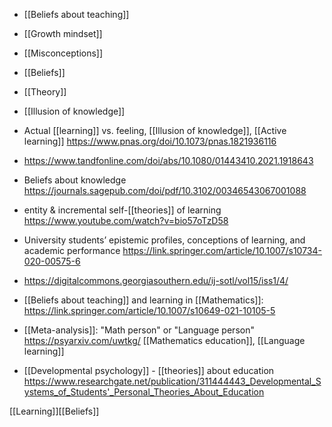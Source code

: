   - [[Beliefs about teaching]]
  - [[Growth mindset]]
  - [[Misconceptions]]
  - [[Beliefs]]
  - [[Theory]]
  - [[Illusion of knowledge]]

  - Actual [[learning]] vs. feeling,  [[Illusion of knowledge]],  [[Active learning]]
    https://www.pnas.org/doi/10.1073/pnas.1821936116

  - https://www.tandfonline.com/doi/abs/10.1080/01443410.2021.1918643
  - Beliefs about knowledge
    https://journals.sagepub.com/doi/pdf/10.3102/00346543067001088
  - entity & incremental self-[[theories]] of learning
    https://www.youtube.com/watch?v=bio57oTzD58
  - University students’ epistemic profiles, conceptions of learning,
    and academic performance
    https://link.springer.com/article/10.1007/s10734-020-00575-6
  - https://digitalcommons.georgiasouthern.edu/ij-sotl/vol15/iss1/4/

  - [[Beliefs about teaching]] and
    learning in [[Mathematics]]:
    https://link.springer.com/article/10.1007/s10649-021-10105-5

  - [[Meta-analysis]]: "Math person" or
    "Language person" https://psyarxiv.com/uwtkg/  [[Mathematics education]],  [[Language learning]]

  - [[Developmental psychology]] -
    [[theories]] about education
    https://www.researchgate.net/publication/311444443_Developmental_Systems_of_Students'_Personal_Theories_About_Education

[[Learning]][[Beliefs]]